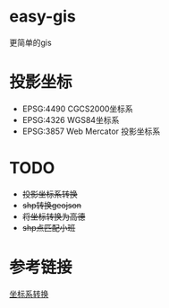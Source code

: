 # easy-gis
更简单的gis

# 投影坐标
- EPSG:4490 CGCS2000坐标系
- EPSG:4326 WGS84坐标系
- EPSG:3857 Web Mercator 投影坐标系

# TODO
- ~~投影坐标系转换~~
- ~~shp转换geojson~~ 
- ~~将坐标转换为高德~~
- ~~shp点匹配小班~~

# 参考链接
[坐标系转换](https://github.com/zhuang-hao-ming/gis_coordinate_tool)
